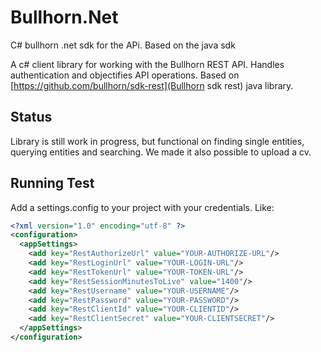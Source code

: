 # Bullhorn.Net
C# bullhorn .net sdk for the APi. Based on the java sdk

A c# client library for working with the Bullhorn REST API. Handles authentication and objectifies API operations.
Based on [https://github.com/bullhorn/sdk-rest](Bullhorn sdk rest) java library. 

## Status

Library is still work in progress, but functional on finding single entities, querying entities and searching. We made it also possible to
upload a cv.

## Running Test

Add a settings.config to your project with your credentials. Like:

```xml
<?xml version="1.0" encoding="utf-8" ?>
<configuration>
  <appSettings>
    <add key="RestAuthorizeUrl" value="YOUR-AUTHORIZE-URL"/>
    <add key="RestLoginUrl" value="YOUR-LOGIN-URL"/>
    <add key="RestTokenUrl" value="YOUR-TOKEN-URL"/>
    <add key="RestSessionMinutesToLive" value="1400"/>
    <add key="RestUsername" value="YOUR-USERNAME"/>
    <add key="RestPassword" value="YOUR-PASSWORD"/>
    <add key="RestClientId" value="YOUR-CLIENTID"/>
    <add key="RestClientSecret" value="YOUR-CLIENTSECRET"/>
  </appSettings>
</configuration>
```


